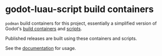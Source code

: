 # godot-luau-script build containers

`podman` build containers for this project, essentially a simplified version of
Godot's [build containers](https://github.com/godotengine/build-containers/) and
[scripts](https://github.com/godotengine/godot-build-scripts/).

Published releases are built using these containers and scripts.

See the [documentation](https://ksk.codeberg.page/godot-luau-script/usage/building-and-installation.html)
for usage.
